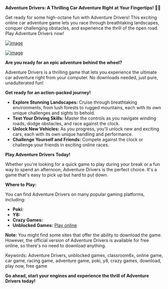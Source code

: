 **Adventure Drivers: A Thrilling Car Adventure Right at Your Fingertips! 🚗💨**

Get ready for some high-octane fun with Adventure Drivers! This exciting online car adventure game lets you race through breathtaking landscapes, conquer challenging obstacles, and experience the thrill of the open road. Play Adventure Drivers now!


[![image](https://github.com/user-attachments/assets/fb6e3dc5-8039-423f-9ab4-46c25bb1e7e4)](https://online-generator.github.io/unblockedgames/Adventure-Drivers-unblocked-games/)

[![image](https://github.com/user-attachments/assets/6a806c53-5f6f-4568-9f99-e29e14fdcc2e)](https://online-generator.github.io/unblockedgames/Adventure-Drivers-unblocked-games/)

**Are you ready for an epic adventure behind the wheel?** 

Adventure Drivers is a thrilling game that lets you experience the ultimate car adventure right from your computer.  No downloads needed, just pure, unadulterated fun! 

**Get ready for an action-packed journey!** 

* **Explore Stunning Landscapes:**  Cruise through breathtaking environments, from lush forests to rugged mountains, each with its own unique challenges and sights to behold.
* **Test Your Driving Skills:**  Master the controls as you navigate winding roads, dodge obstacles, and race against the clock. 
* **Unlock New Vehicles:**  As you progress, you'll unlock new and exciting cars, each with its own unique handling and performance. 
* **Challenge Yourself and Friends:**  Compete against the clock or challenge your friends in exciting online races. 

**Play Adventure Drivers Today!**

Whether you're looking for a quick game to play during your break or a fun way to spend an afternoon, Adventure Drivers is the perfect choice.  It's a game that's easy to pick up but hard to put down.

**Where to Play:**

You can find Adventure Drivers on many popular gaming platforms, including:

* **Poki:**  
* **Y8:** 
* **Crazy Games:**  
* **Unblocked Games:**  [Play online](https://online-generator.github.io/unblockedgames/Adventure-Drivers-unblocked-games/)

**Note:**  You might find some sites that offer the ability to download the game. However, the official version of Adventure Drivers is available for free online, so there's no need to download anything. 

Keywords: Adventure Drivers, unblocked games, classroom6x, online game, car game, racing game, adventure game, poki, y8, crazy games, download, play now, free game

**Go ahead, start your engines and experience the thrill of Adventure Drivers today!** 
